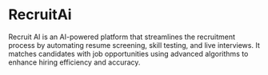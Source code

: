 # RecruitAi
 Recruit AI is an AI-powered platform that streamlines the recruitment process by automating resume screening, skill testing, and live interviews. It matches candidates with job opportunities using advanced algorithms to enhance hiring efficiency and accuracy.
